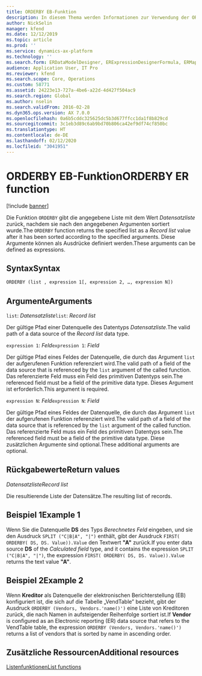 ```yaml
---
title: ORDERBY EB-Funktion
description: In diesem Thema werden Informationen zur Verwendung der ORDERBY-Funktion bei der elektronischen Berichterstellung (EB) bereitgestellt.
author: NickSelin
manager: kfend
ms.date: 12/12/2019
ms.topic: article
ms.prod: ''
ms.service: dynamics-ax-platform
ms.technology: ''
ms.search.form: ERDataModelDesigner, ERExpressionDesignerFormula, ERMappedFormatDesigner, ERModelMappingDesigner
audience: Application User, IT Pro
ms.reviewer: kfend
ms.search.scope: Core, Operations
ms.custom: 58771
ms.assetid: 24223e13-727a-4be6-a22d-4d427f504ac9
ms.search.region: Global
ms.author: nselin
ms.search.validFrom: 2016-02-28
ms.dyn365.ops.version: AX 7.0.0
ms.openlocfilehash: 0a6b5cddc325625dc5b3d677ffcc1da1f8b829cd
ms.sourcegitcommit: 3c1eb3d89c6ab9bd70b806ca42ef9df74cf850bc
ms.translationtype: HT
ms.contentlocale: de-DE
ms.lasthandoff: 02/12/2020
ms.locfileid: "3041951"
---
```

# <span data-ttu-id="ba088-103"><a name="ORDERBY">ORDERBY EB-Funktion</a></span><span class="sxs-lookup"><span data-stu-id="ba088-103"><a name="ORDERBY">ORDERBY ER function</a></span></span>

[!include [banner](../includes/banner.md)]

<span data-ttu-id="ba088-104">Die Funktion `ORDERBY` gibt die angegebene Liste mit dem Wert *Datensatzliste* zurück, nachdem sie nach den angegebenen Argumenten sortiert wurde.</span><span class="sxs-lookup"><span data-stu-id="ba088-104">The `ORDERBY` function returns the specified list as a *Record list* value after it has been sorted according to the specified arguments.</span></span> <span data-ttu-id="ba088-105">Diese Argumente können als Ausdrücke definiert werden.</span><span class="sxs-lookup"><span data-stu-id="ba088-105">These arguments can be defined as expressions.</span></span>

## <a name="syntax"></a><span data-ttu-id="ba088-106">Syntax</span><span class="sxs-lookup"><span data-stu-id="ba088-106">Syntax</span></span>

```vb
ORDERBY (list , expression 1[, expression 2, …, expression N])
```

## <a name="arguments"></a><span data-ttu-id="ba088-107">Argumente</span><span class="sxs-lookup"><span data-stu-id="ba088-107">Arguments</span></span>

<span data-ttu-id="ba088-108">`list`: *Datensatzliste*</span><span class="sxs-lookup"><span data-stu-id="ba088-108">`list`: *Record list*</span></span>

<span data-ttu-id="ba088-109">Der gültige Pfad einer Datenquelle des Datentyps *Datensatzliste*.</span><span class="sxs-lookup"><span data-stu-id="ba088-109">The valid path of a data source of the *Record list* data type.</span></span>

<span data-ttu-id="ba088-110">`expression 1`: *Feld*</span><span class="sxs-lookup"><span data-stu-id="ba088-110">`expression 1`: *Field*</span></span>

<span data-ttu-id="ba088-111">Der gültige Pfad eines Feldes der Datenquelle, die durch das Argument `list` der aufgerufenen Funktion referenziert wird.</span><span class="sxs-lookup"><span data-stu-id="ba088-111">The valid path of a field of the data source that is referenced by the `list` argument of the called function.</span></span> <span data-ttu-id="ba088-112">Das referenzierte Feld muss ein Feld des primitiven Datentyps sein.</span><span class="sxs-lookup"><span data-stu-id="ba088-112">The referenced field must be a field of the primitive data type.</span></span> <span data-ttu-id="ba088-113">Dieses Argument ist erforderlich.</span><span class="sxs-lookup"><span data-stu-id="ba088-113">This argument is required.</span></span>

<span data-ttu-id="ba088-114">`expression N`: *Feld*</span><span class="sxs-lookup"><span data-stu-id="ba088-114">`expression N`: *Field*</span></span>

<span data-ttu-id="ba088-115">Der gültige Pfad eines Feldes der Datenquelle, die durch das Argument `list` der aufgerufenen Funktion referenziert wird.</span><span class="sxs-lookup"><span data-stu-id="ba088-115">The valid path of a field of the data source that is referenced by the `list` argument of the called function.</span></span> <span data-ttu-id="ba088-116">Das referenzierte Feld muss ein Feld des primitiven Datentyps sein.</span><span class="sxs-lookup"><span data-stu-id="ba088-116">The referenced field must be a field of the primitive data type.</span></span> <span data-ttu-id="ba088-117">Diese zusätzlichen Argumente sind optional.</span><span class="sxs-lookup"><span data-stu-id="ba088-117">These additional arguments are optional.</span></span>

## <a name="return-values"></a><span data-ttu-id="ba088-118">Rückgabewerte</span><span class="sxs-lookup"><span data-stu-id="ba088-118">Return values</span></span>

<span data-ttu-id="ba088-119">*Datensatzliste*</span><span class="sxs-lookup"><span data-stu-id="ba088-119">*Record list*</span></span>

<span data-ttu-id="ba088-120">Die resultierende Liste der Datensätze.</span><span class="sxs-lookup"><span data-stu-id="ba088-120">The resulting list of records.</span></span>

## <a name="example-1"></a><span data-ttu-id="ba088-121">Beispiel 1</span><span class="sxs-lookup"><span data-stu-id="ba088-121">Example 1</span></span>

<span data-ttu-id="ba088-122">Wenn Sie die Datenquelle **DS** des Typs *Berechnetes Feld* eingeben, und sie den Ausdruck `SPLIT ("C|B|A", "|")` enthält, gibt der Ausdruck `FIRST( ORDERBY( DS, DS. Value)).Value` den Textwert **"A"** zurück.</span><span class="sxs-lookup"><span data-stu-id="ba088-122">If you enter data source **DS** of the *Calculated field* type, and it contains the expression `SPLIT ("C|B|A", "|")`, the expression `FIRST( ORDERBY( DS, DS. Value)).Value` returns the text value **"A"**.</span></span>

## <a name="example-2"></a><span data-ttu-id="ba088-123">Beispiel 2</span><span class="sxs-lookup"><span data-stu-id="ba088-123">Example 2</span></span>

<span data-ttu-id="ba088-124">Wenn **Kreditor** als Datenquelle der elektronischen Berichterstellung (EB) konfiguriert ist, die sich auf die Tabelle „VendTable” bezieht, gibt der Ausdruck `ORDERBY (Vendors, Vendors.'name()')` eine Liste von Kreditoren zurück, die nach Namen in aufsteigender Reihenfolge sortiert ist.</span><span class="sxs-lookup"><span data-stu-id="ba088-124">If **Vendor** is configured as an Electronic reporting (ER) data source that refers to the VendTable table, the expression `ORDERBY (Vendors, Vendors.'name()')` returns a list of vendors that is sorted by name in ascending order.</span></span>

## <a name="additional-resources"></a><span data-ttu-id="ba088-125">Zusätzliche Ressourcen</span><span class="sxs-lookup"><span data-stu-id="ba088-125">Additional resources</span></span>

[<span data-ttu-id="ba088-126">Listenfunktionen</span><span class="sxs-lookup"><span data-stu-id="ba088-126">List functions</span></span>](er-functions-category-list.md)
